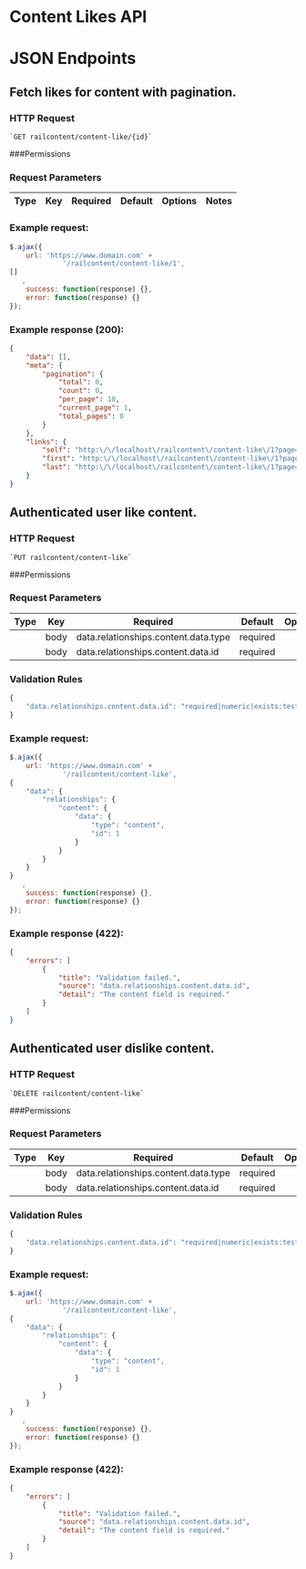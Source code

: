 # Content Likes API

# JSON Endpoints


<!-- START_6bf34590090ea43f90bc0b8aca783f73 -->
## Fetch likes for content with pagination.


### HTTP Request
    `GET railcontent/content-like/{id}`


###Permissions


### Request Parameters


|Type|Key|Required|Default|Options|Notes|
|----|---|--------|-------|-------|-----|


### Example request:

```js
$.ajax({
    url: 'https://www.domain.com' +
             '/railcontent/content-like/1',
[]
   ,
    success: function(response) {},
    error: function(response) {}
});
```

### Example response (200):

```json
{
    "data": [],
    "meta": {
        "pagination": {
            "total": 0,
            "count": 0,
            "per_page": 10,
            "current_page": 1,
            "total_pages": 0
        }
    },
    "links": {
        "self": "http:\/\/localhost\/railcontent\/content-like\/1?page=1",
        "first": "http:\/\/localhost\/railcontent\/content-like\/1?page=1",
        "last": "http:\/\/localhost\/railcontent\/content-like\/1?page=0"
    }
}
```




<!-- END_6bf34590090ea43f90bc0b8aca783f73 -->

<!-- START_c864f9442ee531ba11d7259fb511a17c -->
## Authenticated user like content.


### HTTP Request
    `PUT railcontent/content-like`


###Permissions


### Request Parameters


|Type|Key|Required|Default|Options|Notes|
|----|---|--------|-------|-------|-----|
    |body|  data.relationships.content.data.type |  required  | | string  | Must be 'content'. |
    |body|  data.relationships.content.data.id |  required  | | integer  | Must exists in contents. |

### Validation Rules
```php
{
    "data.relationships.content.data.id": "required|numeric|exists:testbench.railcontent_content,id"
}
```

### Example request:

```js
$.ajax({
    url: 'https://www.domain.com' +
             '/railcontent/content-like',
{
    "data": {
        "relationships": {
            "content": {
                "data": {
                    "type": "content",
                    "id": 1
                }
            }
        }
    }
}
   ,
    success: function(response) {},
    error: function(response) {}
});
```

### Example response (422):

```json
{
    "errors": [
        {
            "title": "Validation failed.",
            "source": "data.relationships.content.data.id",
            "detail": "The content field is required."
        }
    ]
}
```




<!-- END_c864f9442ee531ba11d7259fb511a17c -->

<!-- START_4f7915ff2544f600944155f3e2c529eb -->
## Authenticated user dislike content.


### HTTP Request
    `DELETE railcontent/content-like`


###Permissions


### Request Parameters


|Type|Key|Required|Default|Options|Notes|
|----|---|--------|-------|-------|-----|
    |body|  data.relationships.content.data.type |  required  | | string  | Must be 'content'. |
    |body|  data.relationships.content.data.id |  required  | | integer  | Must exists in contents. |

### Validation Rules
```php
{
    "data.relationships.content.data.id": "required|numeric|exists:testbench.railcontent_content,id"
}
```

### Example request:

```js
$.ajax({
    url: 'https://www.domain.com' +
             '/railcontent/content-like',
{
    "data": {
        "relationships": {
            "content": {
                "data": {
                    "type": "content",
                    "id": 1
                }
            }
        }
    }
}
   ,
    success: function(response) {},
    error: function(response) {}
});
```

### Example response (422):

```json
{
    "errors": [
        {
            "title": "Validation failed.",
            "source": "data.relationships.content.data.id",
            "detail": "The content field is required."
        }
    ]
}
```




<!-- END_4f7915ff2544f600944155f3e2c529eb -->

